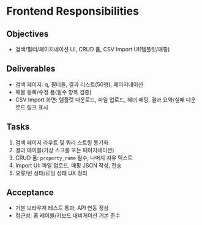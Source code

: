 # Frontend Responsibilities

## Objectives
- 검색/필터/페이지네이션 UI, CRUD 폼, CSV Import UI(템플릿/매핑)

## Deliverables
- 검색 페이지: q, 필터들, 결과 리스트(50행), 페이지네이션
- 매물 등록/수정 폼(필수 항목 검증)
- CSV Import 화면: 템플릿 다운로드, 파일 업로드, 헤더 매핑, 결과 요약/실패 다운로드 링크 표시

## Tasks
1) 검색 페이지 라우트 및 쿼리 스트링 동기화
2) 결과 테이블(가상 스크롤 또는 페이지네이션)
3) CRUD 폼: `property_name` 필수, 나머지 자유 텍스트
4) Import UI: 파일 업로드, 매핑 JSON 작성, 전송
5) 오류/빈 상태/로딩 상태 UX 정리

## Acceptance
- 기본 브라우저 테스트 통과, API 연동 정상
- 접근성: 폼 레이블/키보드 내비게이션 기본 준수
